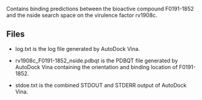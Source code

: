 Contains binding predictions between the bioactive compound F0191-1852 and the nside search space on the virulence factor rv1908c.

## Files

- log.txt is the log file generated by AutoDock Vina.

- rv1908c_F0191-1852_nside.pdbqt is the PDBQT file generated by AutoDock Vina containing the orientation and binding location of F0191-1852.

- stdoe.txt is the combined STDOUT and STDERR output of AutoDock Vina.


